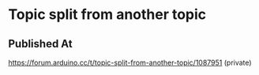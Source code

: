 # Topic split from another topic

## Published At

https://forum.arduino.cc/t/topic-split-from-another-topic/1087951 (private)
